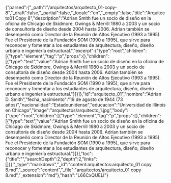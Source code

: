 {"parsed":{"_path":"/arquitectos/arquitecto_01-copy-8","_draft":false,"_partial":false,"_locale":"en","_empty":false,"title":"Arquitecto01 Copy 8","description":"Adrian Smith fue un socio de diseño en la oficina de Chicago de Skidmore, Owings & Merrill 1980 a 2003 y un socio de consultoría de diseño desde 2004 hasta 2006. Adrian también se desempeñó como Director de la Reunión de Altos Ejecutivo (1993 a 1995). Fue el Presidente de la Fundación SOM (1990 a 1995),​ que sirve para reconocer y fomentar a los estudiantes de arquitectura, diseño, diseño urbano e ingeniería estructural.","excerpt":{"type":"root","children":[{"type":"element","tag":"p","props":{},"children":[{"type":"text","value":"Adrian Smith fue un socio de diseño en la oficina de Chicago de Skidmore, Owings & Merrill 1980 a 2003 y un socio de consultoría de diseño desde 2004 hasta 2006. Adrian también se desempeñó como Director de la Reunión de Altos Ejecutivo (1993 a 1995). Fue el Presidente de la Fundación SOM (1990 a 1995),​ que sirve para reconocer y fomentar a los estudiantes de arquitectura, diseño, diseño urbano e ingeniería estructural."}]}]},"id":"arquitecto_01","nombre":"Adrian D. Smith","fecha_nacimiento":"19 de agosto de 1944 (73 años)","nacionalidad":"Estadounidense","educacion":"Universidad de Illinois en Chicago","image":"arquitectos/arquitecto_1.jpg","body":{"type":"root","children":[{"type":"element","tag":"p","props":{},"children":[{"type":"text","value":"Adrian Smith fue un socio de diseño en la oficina de Chicago de Skidmore, Owings & Merrill 1980 a 2003 y un socio de consultoría de diseño desde 2004 hasta 2006. Adrian también se desempeñó como Director de la Reunión de Altos Ejecutivo (1993 a 1995). Fue el Presidente de la Fundación SOM (1990 a 1995),​ que sirve para reconocer y fomentar a los estudiantes de arquitectura, diseño, diseño urbano e ingeniería estructural."}]}],"toc":{"title":"","searchDepth":2,"depth":2,"links":[]}},"_type":"markdown","_id":"content:arquitectos:arquitecto_01 copy 8.md","_source":"content","_file":"arquitectos/arquitecto_01 copy 8.md","_extension":"md"},"hash":"L66CxQUELl"}